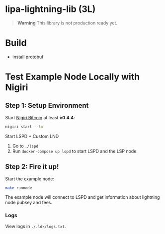 # lipa-lightning-lib (3L)

> **Warning**
> This library is not production ready yet.

# Build

 - install protobuf

# Test Example Node Locally with Nigiri

## Step 1: Setup Environment
Start [Nigiri Bitcoin](https://github.com/vulpemventures/nigiri)
at least **v0.4.4**:
```sh
nigiri start --ln
```

Start LSPD + Custom LND
 1. Go to `./lspd`
 3. Run `docker-compose up lspd` to start LSPD and the LSP node.

## Step 2: Fire it up!
Start the example node:
```sh
make runnode
```

The example node will connect to LSPD and get information about lightning node
pubkey and fees.

### Logs
View logs in `./.ldk/logs.txt`.
